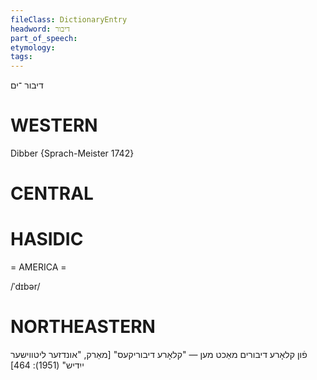 ```yaml
---
fileClass: DictionaryEntry
headword: דיבור
part_of_speech: 
etymology: 
tags: 
---
```

דיבור
־ים


WESTERN
========

Dibber {Sprach-Meister 1742}

CENTRAL
========

HASIDIC
=======
= AMERICA = 

/ˈdɪbər/

NORTHEASTERN
==============

פֿון קלאָרע דיבורים מאַכט מען — "קלאָרע דיבוריקעס"
[מאַרק, "אונדזער ליטווישער ייִדיש" (1951): 464]